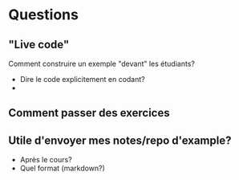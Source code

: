 # Questions

## "Live code"

Comment construire un exemple "devant" les étudiants? 

- Dire le code explicitement en codant?
- 

## Comment passer des exercices

## Utile d'envoyer mes notes/repo d'example?

- Après le cours?
- Quel format (markdown?)